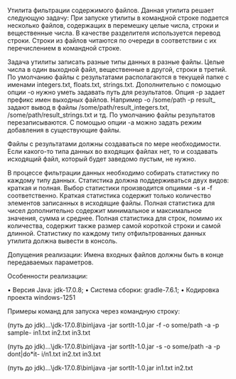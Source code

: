 Утилита фильтрации содержимого файлов.
Данная утилита решает следующую задачу:
При запуске утилиты в командной строке подается несколько файлов, содержащих в
перемешку целые числа, строки и вещественные числа. В качестве разделителя
используется перевод строки. Строки из файлов читаются по очереди в соответствии с их
перечислением в командной строке.

Задача утилиты записать разные типы данных в разные файлы. Целые числа в один
выходной файл, вещественные в другой, строки в третий. По умолчанию файлы с
результатами располагаются в текущей папке с именами integers.txt, floats.txt, strings.txt.
Дополнительно с помощью опции -o нужно уметь задавать путь для результатов. Опция -p
задает префикс имен выходных файлов. Например -o /some/path -p result_ задают вывод в
файлы /some/path/result_integers.txt, /some/path/result_strings.txt и тд.
По умолчанию файлы результатов перезаписываются. С помощью опции -a можно задать
режим добавления в существующие файлы.

Файлы с результатами должны создаваться по мере необходимости. Если какого-то типа
данных во входящих файлах нет, то и создавать исходящий файл, который будет заведомо
пустым, не нужно.

В процессе фильтрации данных необходимо собирать статистику по каждому типу данных.
Статистика должна поддерживаться двух видов: краткая и полная. Выбор статистики
производится опциями -s и -f соответственно. Краткая статистика содержит только
количество элементов записанных в исходящие файлы. Полная статистика для чисел
дополнительно содержит минимальное и максимальное значения, сумма и среднее.
Полная статистика для строк, помимо их количества, содержит также размер самой
короткой строки и самой длинной.
Статистику по каждому типу отфильтрованных данных утилита должна вывести в консоль.

Допущения реализации:
Имена входных файлов должны быть в конце передаваемых параметров.

Особенности реализации:

• Версия Java: jdk-17.0.8;
• Система сборки: gradle-7.6.1;
• Кодировка проекта windows-1251 

Примеры команд для запуска через командную строку:

(путь до jdk)...\jdk-17.0.8\bin\java -jar sortIt-1.0.jar -f -o some/path -a -p sample- in1.txt in2.txt in3.txt

(путь до jdk)...\jdk-17.0.8\bin\java -jar sortIt-1.0.jar -s -o some/path -a -p dont|do*it- i/n1.txt in2.txt in3.txt

(путь до jdk)...\jdk-17.0.8\bin\java -jar sortIt-1.0.jar in1.txt in2.txt
